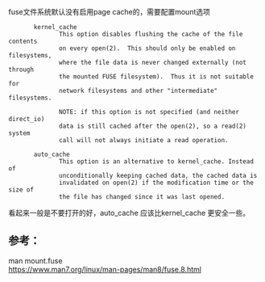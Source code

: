 fuse文件系统默认没有启用page cache的，需要配置mount选项
```text
       kernel_cache
              This option disables flushing the cache of the file contents
              on every open(2).  This should only be enabled on filesystems,
              where the file data is never changed externally (not through
              the mounted FUSE filesystem).  Thus it is not suitable for
              network filesystems and other "intermediate" filesystems.

              NOTE: if this option is not specified (and neither direct_io)
              data is still cached after the open(2), so a read(2) system
              call will not always initiate a read operation.

       auto_cache
              This option is an alternative to kernel_cache. Instead of
              unconditionally keeping cached data, the cached data is
              invalidated on open(2) if the modification time or the size of
              the file has changed since it was last opened.
```

看起来一般是不要打开的好，auto_cache 应该比kernel_cache 更安全一些。

参考：
-----
man mount.fuse   
https://www.man7.org/linux/man-pages/man8/fuse.8.html    

